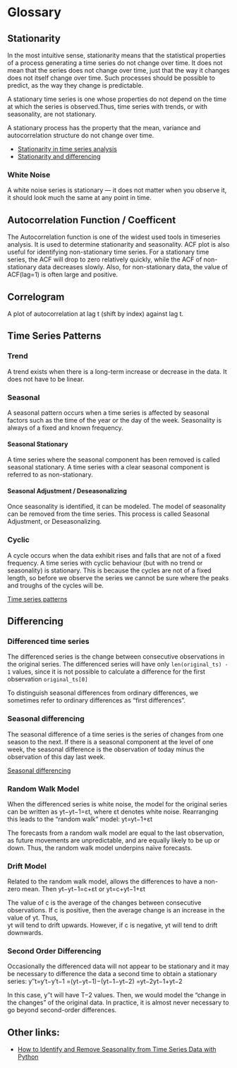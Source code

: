 # Glossary

## Stationarity
In the most intuitive sense, stationarity means that the statistical properties of a process generating a time series do not change over time. It does not mean that the series does not change over time, just that the way it changes does not itself change over time. Such processes should be possible to predict, as the way they change is predictable.

A stationary time series is one whose properties do not depend on the time at which the series is observed.Thus, time series with trends, or with seasonality, are not stationary.

A stationary process has the property that the mean, variance and autocorrelation structure do not change over time.

- [Stationarity in time series analysis](https://towardsdatascience.com/stationarity-in-time-series-analysis-90c94f27322#:~:text=In%20t%20he%20most%20intuitive,not%20itself%20change%20over%20time.)
- [Stationarity and differencing](https://otexts.com/fpp2/stationarity.html)

### White Noise
A white noise series is stationary — it does not matter when you observe it, it should look much the same at any point in time.

## Autocorrelation Function / Coefficent
The Autocorrelation function is one of the widest used tools in timeseries analysis. It is used to determine stationarity and seasonality.
ACF plot is also useful for identifying non-stationary time series. For a stationary time series, the ACF will drop to zero relatively quickly, while the ACF of non-stationary data decreases slowly. Also, for non-stationary data, the value of ACF(lag=1) is often large and positive.

## Correlogram
A plot of autocorrelation at lag t (shift by index) against lag t.

## Time Series Patterns
### Trend
A trend exists when there is a long-term increase or decrease in the data. It does not have to be linear.

### Seasonal
A seasonal pattern occurs when a time series is affected by seasonal factors such as the time of the year or the day of the week. Seasonality is always of a fixed and known frequency.

#### Seasonal Stationary
A time series where the seasonal component has been removed is called seasonal stationary. A time series with a clear seasonal component is referred to as non-stationary.

#### Seasonal Adjustment / Deseasonalizing
Once seasonality is identified, it can be modeled. The model of seasonality can be removed from the time series. This process is called Seasonal Adjustment, or Deseasonalizing.

### Cyclic
A cycle occurs when the data exhibit rises and falls that are not of a fixed frequency.
A time series with cyclic behaviour (but with no trend or seasonality) is stationary. This is because the cycles are not of a fixed length, so before we observe the series we cannot be sure where the peaks and troughs of the cycles will be.

[Time series patterns](https://otexts.com/fpp2/tspatterns.html)

## Differencing
### Differenced time series
The differenced series is the change between consecutive observations in the original series. The differenced series will have only `len(original_ts) - 1` values, since it is not possible to calculate a difference for the first observation `original_ts[0]`

To distinguish seasonal differences from ordinary differences, we sometimes refer to ordinary differences as “first differences”.

### Seasonal differencing
The seasonal difference of a time series is the series of changes from one season to the next.
If there is a seasonal component at the level of one week, the seasonal difference is the observation of today minus the observation of this day last week.

[Seasonal differencing](https://faculty.fuqua.duke.edu/~rnau/Decision411_2007/Class10notes.htm)

### Random Walk Model
When the differenced series is white noise, the model for the original series can be written as
yt−yt−1=εt, where εt denotes white noise. Rearranging this leads to the “random walk” model:
yt=yt−1+εt

The forecasts from a random walk model are equal to the last observation, as future movements are unpredictable, and are equally likely to be up or down. Thus, the random walk model underpins naïve forecasts.

### Drift Model
Related to the random walk model, allows the differences to have a non-zero mean. Then
yt−yt−1=c+εt  or yt=c+yt−1+εt

The value of c is the average of the changes between consecutive observations. If c is positive, then the average change is an increase in the value of  yt. Thus,  
yt will tend to drift upwards. However, if c is negative, yt will tend to drift downwards.

### Second Order Differencing
Occasionally the differenced data will not appear to be stationary and it may be necessary to difference the data a second time to obtain a stationary series:
y′′t=y′t−y′t−1
=(yt−yt−1)−(yt−1−yt−2)
=yt−2yt−1+yt−2

In this case, y′′t will have T−2 values. Then, we would model the “change in the changes” of the original data. In practice, it is almost never necessary to go beyond second-order differences.


## Other links:

- [How to Identify and Remove Seasonality from Time Series Data with Python](https://machinelearningmastery.com/time-series-seasonality-with-python/)
